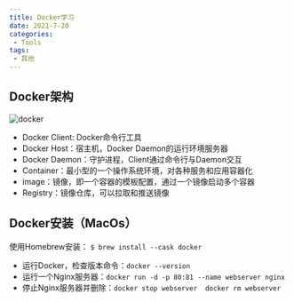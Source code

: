 ```yaml
---  
title: Docker学习  
date: 2021-7-20
categories:  
 - Tools  
tags:  
 - 其他  
---  
```

## Docker架构
![docker](@alias/docker.jpeg)  
* Docker Client: Docker命令行工具
* Docker Host：宿主机，Docker Daemon的运行环境服务器
* Docker Daemon：守护进程，Client通过命令行与Daemon交互
* Container：最小型的一个操作系统环境，对各种服务和应用容器化
* image：镜像，即一个容器的模板配置，通过一个镜像启动多个容器
* Registry：镜像仓库，可以拉取和推送镜像

## Docker安装（MacOs）
使用Homebrew安装：
`$ brew install --cask docker`  
* 运行Docker，检查版本命令：`docker --version`
* 运行一个Nginx服务器：`docker run -d -p 80:81 --name webserver nginx`
* 停止Nginx服务器并删除：`docker stop webserver  docker rm webserver`